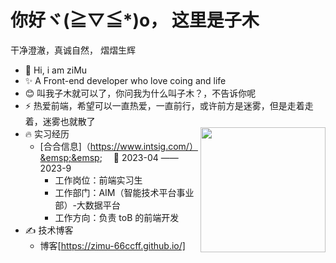 # 你好ヾ(≧▽≦\*)o， 这里是子木

干净澄澈，真诚自然， 熠熠生辉

- 👋 Hi, i am ziMu
- ✨ A Front-end developer who love coing and life
- 😊 叫我子木就可以了，你问我为什么叫子木？，不告诉你呢
- ⚡ 热爱前端，希望可以一直热爱，一直前行，或许前方是迷雾，但是走着走着，迷雾也就散了
- 🔥 实习经历
  <img align="right" width="200"  src="https://www.intsig.com/static/images/common_new/logo_0811.png" />
  - [合合信息]（https://www.intsig.com/）&emsp;&emsp;&emsp; 📌 2023-04 —— 2023-9
    - 工作岗位：前端实习生
    - 工作部门：AIM（智能技术平台事业部）-大数据平台
    - 工作方向：负责 toB 的前端开发
- ✍️ 技术博客
  - 博客[https://zimu-66ccff.github.io/]
